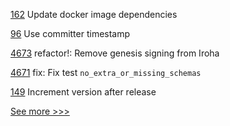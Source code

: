 
[162](https://github.com/hyperledger-labs/microfab/pull/162) Update docker image dependencies

[96](https://github.com/hyperledger-labs/hyperledger-community-management-tools/pull/96) Use committer timestamp

[4673](https://github.com/hyperledger/iroha/pull/4673) refactor!: Remove genesis signing from Iroha

[4671](https://github.com/hyperledger/iroha/pull/4671) fix: Fix test `no_extra_or_missing_schemas`

[149](https://github.com/hyperledger-labs/hlf-connector/pull/149) Increment version after release


[See more >>>](https://start-here.hyperledger.org/pull-requests)
